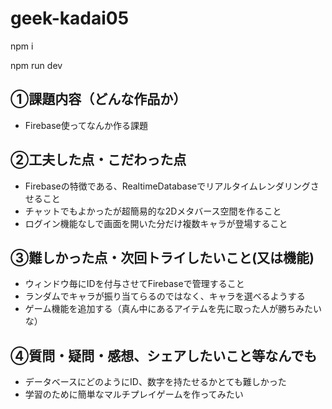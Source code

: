 # geek-kadai05

npm i

npm run dev

## ①課題内容（どんな作品か）

  - Firebase使ってなんか作る課題

## ②工夫した点・こだわった点

  - Firebaseの特徴である、RealtimeDatabaseでリアルタイムレンダリングさせること
  - チャットでもよかったが超簡易的な2Dメタバース空間を作ること
  - ログイン機能なしで画面を開いた分だけ複数キャラが登場すること

## ③難しかった点・次回トライしたいこと(又は機能)

  - ウィンドウ毎にIDを付与させてFirebaseで管理すること
  - ランダムでキャラが振り当てらるのではなく、キャラを選べるようする
  - ゲーム機能を追加する（真ん中にあるアイテムを先に取った人が勝ちみたいな）

## ④質問・疑問・感想、シェアしたいこと等なんでも

  - データベースにどのようにID、数字を持たせるかとても難しかった
  - 学習のために簡単なマルチプレイゲームを作ってみたい





